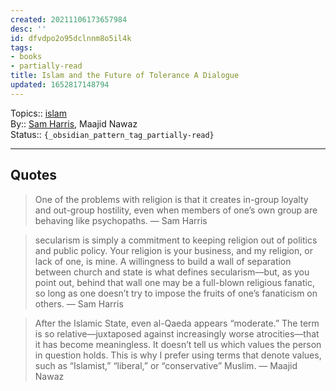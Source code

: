 ```yaml
---
created: 20211106173657984
desc: ''
id: dfvdpo2o95dclnnm8o5il4k
tags:
- books
- partially-read
title: Islam and the Future of Tolerance A Dialogue
updated: 1652817148794
---
```

   
Topics:: [islam](../../topics/islam.md)   
By:: [Sam Harris](../../resources/people/sam%20harris.md), Maajid Nawaz   
Status:: `{_obsidian_pattern_tag_partially-read}`   
   
   
---   
   
## Quotes   
   
> One of the problems with religion is that it creates in-group loyalty and out-group hostility, even when members of one’s own group are behaving like psychopaths. — Sam Harris   
   
> secularism is simply a commitment to keeping religion out of politics and public policy. Your religion is your business, and my religion, or lack of one, is mine. A willingness to build a wall of separation between church and state is what defines secularism—but, as you point out, behind that wall one may be a full-blown religious fanatic, so long as one doesn’t try to impose the fruits of one’s fanaticism on others. — Sam Harris   
   
> After the Islamic State, even al-Qaeda appears “moderate.” The term is so relative—juxtaposed against increasingly worse atrocities—that it has become meaningless. It doesn’t tell us which values the person in question holds. This is why I prefer using terms that denote values, such as “Islamist,” “liberal,” or “conservative” Muslim. — Maajid Nawaz